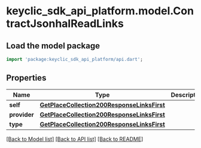 # keyclic_sdk_api_platform.model.ContractJsonhalReadLinks

## Load the model package
```dart
import 'package:keyclic_sdk_api_platform/api.dart';
```

## Properties
Name | Type | Description | Notes
------------ | ------------- | ------------- | -------------
**self** | [**GetPlaceCollection200ResponseLinksFirst**](GetPlaceCollection200ResponseLinksFirst.md) |  | [optional] 
**provider** | [**GetPlaceCollection200ResponseLinksFirst**](GetPlaceCollection200ResponseLinksFirst.md) |  | [optional] 
**type** | [**GetPlaceCollection200ResponseLinksFirst**](GetPlaceCollection200ResponseLinksFirst.md) |  | [optional] 

[[Back to Model list]](../README.md#documentation-for-models) [[Back to API list]](../README.md#documentation-for-api-endpoints) [[Back to README]](../README.md)


